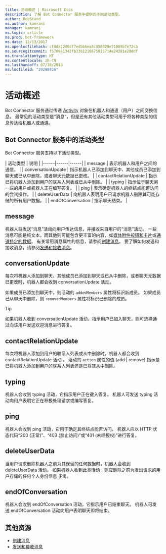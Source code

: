 ```yaml
---
title: 活动概述 | Microsoft Docs
description: 了解 Bot Connector 服务中提供的不同活动类型。
author: RobStand
ms.author: kamrani
manager: kamrani
ms.topic: article
ms.prod: bot-framework
ms.date: 12/13/2017
ms.openlocfilehash: cf8da2240df7edbb6ea8c858829e71089b7e72cb
ms.sourcegitcommit: f576981342fb3361216675815714e24281e20ddf
ms.translationtype: HT
ms.contentlocale: zh-CN
ms.lasthandoff: 07/18/2018
ms.locfileid: "39298436"
---
```

# <a name="activities-overview"></a>活动概述

Bot Connector 服务通过传递 [Activity][Activity] 对象在机器人和通道（用户）之间交换信息。 最常见的活动类型是“消息”，但是还有其他活动类型可用于将各种类型的信息传达给机器人或通道。 

## <a name="activity-types-in-the-bot-connector-service"></a>Bot Connector 服务中的活动类型

Bot Connector 服务支持以下活动类型。

| 活动类型 | 说明 |
|------|------|------|
| message | 表示机器人和用户之间的通信。 |
| conversationUpdate | 指示机器人已添加到聊天中、其他成员已添加到聊天或已从中删除，或者聊天元数据已更改。 |
| contactRelationUpdate | 指示已将机器人添加到用户的联系人列表或已从中删除。 |
| typing | 指示位于聊天另一端的用户或机器人正在编写答复。 | 
| ping | 表示确定机器人的终结点能否访问的尝试操作。 | 
| deleteUserData | 向机器人表明用户已请求机器人删除其可能存储的所有用户数据。 |
| endOfConversation | 指示聊天结束。 |

## <a name="message"></a>message

机器人将发送“消息”活动向用户传达信息，并接收来自用户的“消息”活动。 一些消息可能是纯文本，而其他则可能包含更丰富的内容，如[媒体附件](bot-framework-rest-connector-add-media-attachments.md)[按钮和卡片](bot-framework-rest-connector-add-rich-cards.md)或[通道特定的数据](bot-framework-rest-connector-channeldata.md)。 有关常用消息属性的信息，请参阅[创建消息](bot-framework-rest-connector-create-messages.md)。 要了解如何发送和接收消息，请参阅[发送和接收消息](bot-framework-rest-connector-send-and-receive-messages.md)。 

## <a name="conversationupdate"></a>conversationUpdate

每次将机器人添加到聊天、其他成员已添加到聊天或已从中删除，或者聊天元数据已更改时，机器人都会收到 conversationUpdate 活动。 

如果成员已添加到聊天中，则活动的 `addedMembers` 属性将标识新成员。 如果成员已从聊天中删除，则 `removedMembers` 属性将标识已删除的成员。 

> [!TIP]
> 如果机器人收到 conversationUpdate 活动，指示用户已加入聊天，则可选择通过向该用户发送欢迎消息进行答复。 

## <a name="contactrelationupdate"></a>contactRelationUpdate

每次将机器人添加到用户的联系人列表或从中删除时，机器人都会收到 contactRelationUpdate 活动 。 活动的 `action` 属性的值 (add | remove) 指示是已将机器人添加到用户的联系人列表还是已将其从中删除。

## <a name="typing"></a>typing

机器人会收到 typing 活动，它指示用户正在键入答复。 机器人可发送 typing 活动向用户表明它正在积极处理请求或编写答复。 

## <a name="ping"></a>ping

机器人会收到 ping 活动，它用于确定其终结点能否访问。 机器人应以 HTTP 状态代码“200 (正常)”、“403 (禁止访问)”或“401 (未经授权)”进行答复。

## <a name="deleteuserdata"></a>deleteUserData

当用户请求删除机器人之前为其保留的任何数据时，机器人会收到 deleteUserData 活动。 如果机器人收到此类活动，则应删除之前为发出请求的用户存储的任何个人身份信息 (PII)。

## <a name="endofconversation"></a>endOfConversation 

机器人会收到 endOfConversation 活动，它指示用户已结束聊天。 机器人可发送 endOfConversation 活动向用户表明聊天即将结束。 

## <a name="additional-resources"></a>其他资源

- [创建消息](bot-framework-rest-connector-create-messages.md)
- [发送和接收消息](bot-framework-rest-connector-send-and-receive-messages.md)

[Activity]: bot-framework-rest-connector-api-reference.md#activity-object